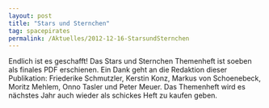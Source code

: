 ```yaml
---
layout: post
title: "Stars und Sternchen"
tag: spacepirates
permalink: /Aktuelles/2012-12-16-StarsundSternchen
---
```


<div>
<img alt="" class="floatleft" src="{{ site.baseurl }}/assets/pics/spacepirates/titel/starsundsternchen-tn.png" />Endlich ist es geschafft! Das Stars und Sternchen Themenheft ist soeben als finales PDF erschienen. Ein Dank geht an die Redaktion dieser Publikation: Friederike Schmutzler, Kerstin Konz, Markus von Schoenebeck, Moritz Mehlem, Onno Tasler und Peter Meuer. Das Themenheft wird es nächstes Jahr auch wieder als schickes Heft zu kaufen geben.

</div>

